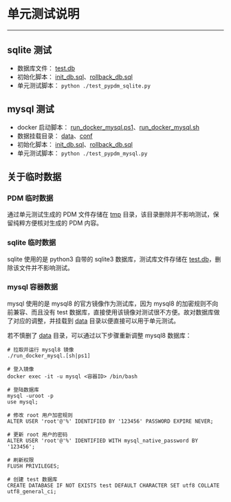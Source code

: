 # 单元测试说明

------

## sqlite 测试

- 数据库文件： [test.db](db/sqlite/test.db)
- 初始化脚本： [init_db.sql](db/sqlite/init_db.sql)、[rollback_db.sql](db/sqlite/rollback_db.sql)
- 单元测试脚本： `python ./test_pypdm_sqlite.py`


## mysql 测试

- docker 启动脚本： [run_docker_mysql.ps1](run_docker_mysql.ps1)、[run_docker_mysql.sh](run_docker_mysql.sh)
- 数据挂载目录： [data](db/mysql/data)、[conf](db/mysql/conf)
- 初始化脚本： [init_db.sql](db/mysql/init_db.sql)、[rollback_db.sql](db/mysql/rollback_db.sql)
- 单元测试脚本： `python ./test_pypdm_mysql.py`


## 关于临时数据

### PDM 临时数据

通过单元测试生成的 PDM 文件存储在 [tmp](tmp) 目录，该目录删除并不影响测试，保留纯粹方便核对生成的 PDM 内容。


### sqlite 临时数据

sqlite 使用的是 python3 自带的 sqlite3 数据库，测试库文件存储在 [test.db](db/sqlite/test.db)，删除该文件并不影响测试。


### mysql 容器数据

mysql 使用的是 mysql8 的官方镜像作为测试库，因为 mysql8 的加密规则不向前兼容、而且没有 test 数据库，直接使用该镜像对测试很不方便。故对数据库做了对应的调整，并挂载到 [data](db/mysql/data) 目录以便直接可以用于单元测试。

若不慎删了 [data](db/mysql/data) 目录，可以通过以下步骤重新调整 mysql8 数据库：

```
# 拉取并运行 mysql8 镜像
./run_docker_mysql.[sh|ps1]

# 登入镜像
docker exec -it -u mysql <容器ID> /bin/bash

# 登陆数据库
mysql -uroot -p
use mysql;

# 修改 root 用户加密规则 
ALTER USER 'root'@'%' IDENTIFIED BY '123456' PASSWORD EXPIRE NEVER;

# 更新 root 用户的密码
ALTER USER 'root'@'%' IDENTIFIED WITH mysql_native_password BY '123456';

# 刷新权限
FLUSH PRIVILEGES;

# 创建 test 数据库
CREATE DATABASE IF NOT EXISTS test DEFAULT CHARACTER SET utf8 COLLATE utf8_general_ci;
```
